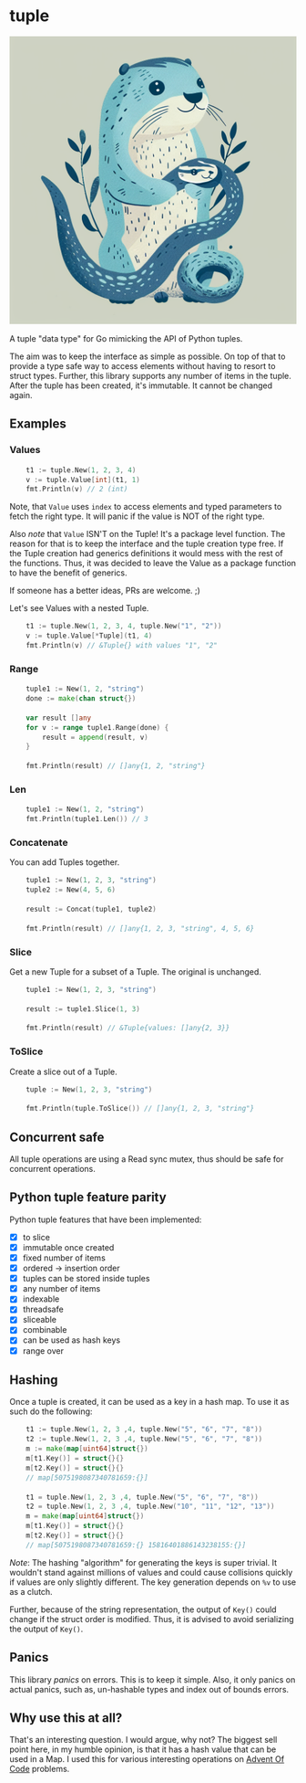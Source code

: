 # tuple

![logo](./logo.png)

A tuple "data type" for Go mimicking the API of Python tuples.

The aim was to keep the interface as simple as possible. On top of that
to provide a type safe way to access elements without having to resort
to struct types. Further, this library supports any number of items in
the tuple. After the tuple has been created, it's immutable. It cannot
be changed again.

## Examples

### Values

```go
    t1 := tuple.New(1, 2, 3, 4)
    v := tuple.Value[int](t1, 1)
    fmt.Println(v) // 2 (int)
```

Note, that `Value` uses `index` to access elements and typed parameters to
fetch the right type. It will panic if the value is NOT of the right type.

Also _note_ that `Value` ISN'T on the Tuple! It's a package level function.
The reason for that is to keep the interface and the tuple creation type free.
If the Tuple creation had generics definitions it would mess with the
rest of the functions. Thus, it was decided to leave the Value as a package
function to have the benefit of generics.

If someone has a better ideas, PRs are welcome. ;)

Let's see Values with a nested Tuple.

```go
    t1 := tuple.New(1, 2, 3, 4, tuple.New("1", "2"))
    v := tuple.Value[*Tuple](t1, 4)
    fmt.Println(v) // &Tuple{} with values "1", "2"
```

### Range

```go
	tuple1 := New(1, 2, "string")
	done := make(chan struct{})

	var result []any
	for v := range tuple1.Range(done) {
		result = append(result, v)
	}

	fmt.Println(result) // []any{1, 2, "string"}
```

### Len

```go
    tuple1 := New(1, 2, "string")
	fmt.Println(tuple1.Len()) // 3
```

### Concatenate

You can add Tuples together.

```go
	tuple1 := New(1, 2, 3, "string")
	tuple2 := New(4, 5, 6)

	result := Concat(tuple1, tuple2)

	fmt.Println(result) // []any{1, 2, 3, "string", 4, 5, 6}
```

### Slice

Get a new Tuple for a subset of a Tuple. The original is unchanged.

```go
	tuple1 := New(1, 2, 3, "string")

	result := tuple1.Slice(1, 3)

    fmt.Println(result) // &Tuple{values: []any{2, 3}}
```

### ToSlice

Create a slice out of a Tuple.

```go
	tuple := New(1, 2, 3, "string")

	fmt.Println(tuple.ToSlice()) // []any{1, 2, 3, "string"}
```

## Concurrent safe

All tuple operations are using a Read sync mutex, thus should be safe for concurrent operations.

## Python tuple feature parity

Python tuple features that have been implemented:

- [x] to slice
- [x] immutable once created
- [x] fixed number of items
- [x] ordered -> insertion order
- [x] tuples can be stored inside tuples
- [x] any number of items
- [x] indexable
- [x] threadsafe
- [x] sliceable
- [x] combinable
- [x] can be used as hash keys
- [x] range over

## Hashing

Once a tuple is created, it can be used as a key in a hash map. To use it as such do the following:

```go
    t1 := tuple.New(1, 2, 3 ,4, tuple.New("5", "6", "7", "8"))
    t2 := tuple.New(1, 2, 3 ,4, tuple.New("5", "6", "7", "8"))
    m := make(map[uint64]struct{})
    m[t1.Key()] = struct{}{}
    m[t2.Key()] = struct{}{}
    // map[5075198087340781659:{}]

    t1 = tuple.New(1, 2, 3 ,4, tuple.New("5", "6", "7", "8"))
    t2 = tuple.New(1, 2, 3 ,4, tuple.New("10", "11", "12", "13"))
    m = make(map[uint64]struct{})
    m[t1.Key()] = struct{}{}
    m[t2.Key()] = struct{}{}
    // map[5075198087340781659:{} 15816401886143238155:{}]
```

_Note_: The hashing "algorithm" for generating the keys is super trivial. It wouldn't stand against millions of
values and could cause collisions quickly if values are only slightly different. The key generation depends on
`%v` to use as a clutch.

Further, because of the string representation, the output of `Key()` could change if the struct order
is modified. Thus, it is advised to avoid serializing the output of `Key()`.


## Panics

This library _panics_ on errors. This is to keep it simple. Also, it only panics
on actual panics, such as, un-hashable types and index out of bounds errors.

## Why use this at all?

That's an interesting question. I would argue, why not? The biggest sell point here,
in my humble opinion, is that it has a hash value that can be used in a Map.
I used this for various interesting operations on [Advent Of Code](https://adventofcode.com/) problems.
